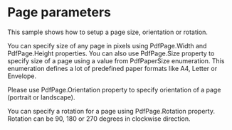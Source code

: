 # Page parameters
This sample shows how to setup a page size, orientation or rotation.

You can specify size of any page in pixels using PdfPage.Width and PdfPage.Height properties. You can also use PdfPage.Size property to specify size of a page using a value from PdfPaperSize enumeration. This enumeration defines a lot of predefined paper formats like A4, Letter or Envelope.

Please use PdfPage.Orientation property to specify orientation of a page (portrait or landscape).

You can specify a rotation for a page using PdfPage.Rotation property. Rotation can be 90, 180 or 270 degrees in clockwise direction.